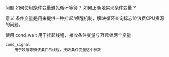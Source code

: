 问题
    如何使用条件变量避免循环等待？
    如何正确地实现条件变量？

意义
    条件变量是用来提供一种挂起/唤醒机制，解决循环查询标志位浪费CPU资源的问题。

使用
    cond_wait
        用于挂起线程，接收条件变量与互斥锁两个变量

    cond_signal
        用于唤醒等待该条件的线程，接收条件变量这个参数


